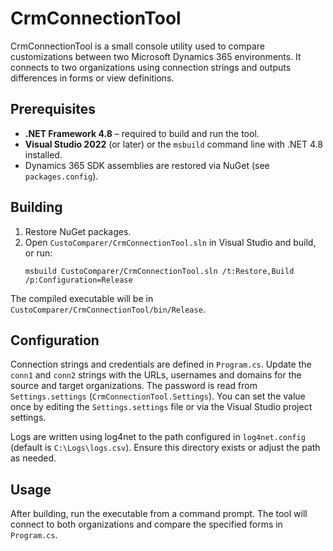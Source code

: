 # CrmConnectionTool

CrmConnectionTool is a small console utility used to compare customizations between two Microsoft Dynamics 365 environments. It connects to two organizations using connection strings and outputs differences in forms or view definitions.

## Prerequisites

- **.NET Framework 4.8** – required to build and run the tool.
- **Visual Studio 2022** (or later) or the `msbuild` command line with .NET 4.8 installed.
- Dynamics 365 SDK assemblies are restored via NuGet (see `packages.config`).

## Building

1. Restore NuGet packages.
2. Open `CustoComparer/CrmConnectionTool.sln` in Visual Studio and build, or run:
   ```
   msbuild CustoComparer/CrmConnectionTool.sln /t:Restore,Build /p:Configuration=Release
   ```

The compiled executable will be in `CustoComparer/CrmConnectionTool/bin/Release`.

## Configuration

Connection strings and credentials are defined in `Program.cs`. Update the `conn1` and `conn2` strings with the URLs, usernames and domains for the source and target organizations. The password is read from `Settings.settings` (`CrmConnectionTool.Settings`). You can set the value once by editing the `Settings.settings` file or via the Visual Studio project settings.

Logs are written using log4net to the path configured in `log4net.config` (default is `C:\Logs\logs.csv`). Ensure this directory exists or adjust the path as needed.

## Usage

After building, run the executable from a command prompt. The tool will connect to both organizations and compare the specified forms in `Program.cs`.

